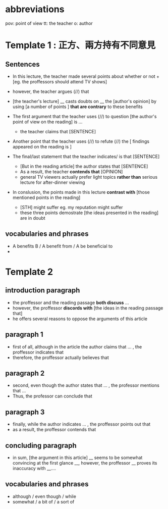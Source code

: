 # abbreviations

pov: point of view
tt: the teacher
o: author

# Template 1 : 正方、兩方持有不同意見 

## Sentences

- In this lecture, the teacher made several points about whether or not + [eg. the proffessors should attend TV shows] 

- however, the teacher argues (//) that

- [the teacher's lecture] __ casts doubts on __ the [author's opinion] by using [a number of points ] __that are contrary__ to these benefits

- The first argument that the teacher uses (//) to question [the author's point of view on the reading] is ...
    - the teacher claims that [SENTENCE]

- Another point that the teacher uses (//) to refute (//) the [ findings  appeared on the reading is ]

- The final/last statement that the teacher indicates/ is that [SENTENCE]
    - [But in the reading article] the author states that [SENTENCE]
    -  As a result, the teacher __contends that__ [OPINION]
    -  general TV viewers actually prefer light topics __rather than__ serious lecture for after-dinner viewing

- In conslusion, the points made in this lecture __contrast with__ [those mentioned points in the reading]
    - [STH] might suffer eg. my reputation might suffer
    - these three points demostrate [the ideas presented in the reading] are in doubt 

## vocabularies and phrases

- A benefits B / A benefit from / A be beneficial to 
- 

# Template 2 

## introduction paragraph

- the proffessor and the reading passage __both discuss__ ...
- however, the proffessor __discords with__ [the ideas in the reading passage that]
- he offers several reasons to oppose the arguments of this article

## paragraph 1

- first of all, although in the article the author claims that ... , the proffessor indicates that
- therefore, the proffessor actually believes that


## paragraph 2

- second, even though the author states that ... , the professor mentions that ...
- Thus, the professor can conclude that

## paragraph 3

- finally, while the author indicates ... , the proffessor points out that 
- as a result, the proffessor contends that

## concluding paragraph

- in sum, [the argument in this article] __ seems to be somewhat convincing at the first glance __, however, the proffessor __ proves its inaccuracy with  __....



## vocabularies and phrases

- although / even though / while
- somewhat / a bit of / a sort of